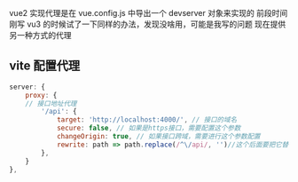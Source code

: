 vue2 实现代理是在 vue.config.js 中导出一个 devserver 对象来实现的
前段时间刚写 vu3 的时候试了一下同样的办法，发现没啥用，可能是我写的问题
现在提供另一种方式的代理

## vite 配置代理

```js
server: {
    proxy: {
    // 接口地址代理
        '/api': {
            target: 'http://localhost:4000/', // 接口的域名
            secure: false, // 如果是https接口，需要配置这个参数
            changeOrigin: true, // 如果接口跨域，需要进行这个参数配置
            rewrite: path => path.replace(/^\/api/, '')//这个后面要把它替换成空字符串
        },
    }
},
```
